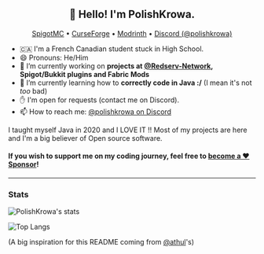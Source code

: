 <h2 align="center">👋 Hello! I'm PolishKrowa.</h2>
<p align="center">
  <a href="https://www.spigotmc.org/resources/authors/polishkrowa.316048/">SpigotMC</a> •
  <a href="https://www.curseforge.com/members/polishkrowa/projects">CurseForge</a> •
  <a href="https://modrinth.com/user/Mrredstone5230">Modrinth</a> •
  <a href="https://discordapp.com/users/221640574048927756">Discord (@polishkrowa)</a>
</p>

- 🇨🇦 I'm a French Canadian student stuck in High School.
- 😄 Pronouns: He/Him
- 🔭 I’m currently working on **projects at [@Redserv-Network](https://github.com/redserv-network), Spigot/Bukkit plugins and Fabric Mods**
- 🌱 I’m currently learning how to **correctly code in Java :/** (I mean it's not *too* bad)
- ✋ I'm open for requests (contact me on Discord).
- 📫 How to reach me: [@polishkrowa on Discord](https://discordapp.com/users/221640574048927756)


 I taught myself Java in 2020 and I LOVE IT !! Most of my projects are here and I'm a big believer of Open source software.
 
 #### If you wish to support me on my coding journey, feel free to [become a ❤️ Sponsor](https://github.com/sponsors/Mrredstone5230)!


-------
### Stats
![PolishKrowa's stats](https://github-readme-stats.vercel.app/api/?username=Mrredstone5230&show_icons=true&title_color=fff&icon_color=79ff97&text_color=9f9f9f&bg_color=151515&hide_rank=true)

![Top Langs](https://github-readme-stats.vercel.app/api/top-langs/?username=Mrredstone5230&layout=compact&show_icons=true&title_color=fff&icon_color=79ff97&text_color=9f9f9f&bg_color=151515)



(A big inspiration for this README coming from [@athul](https://github.com/athul)'s)
<!--
**Mrredstone5230/Mrredstone5230** is a ✨ _special_ ✨ repository because its `README.md` (this file) appears on your GitHub profile.

Here are some ideas to get you started:

- 🔭 I’m currently working on ...
- 🌱 I’m currently learning ...
- 👯 I’m looking to collaborate on ...
- 🤔 I’m looking for help with ...
- 💬 Ask me about ...
- 📫 How to reach me: ...
- 😄 Pronouns: ...
- ⚡ Fun fact: ...
-->
